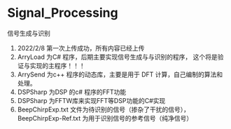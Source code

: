 # Signal_Processing
信号生成与识别

1. 2022/2/8 第一次上传成功，所有内容已经上传
2. ArryLoad 为C# 程序，后期主要实现信号生成与与识别的程序， 
   这个将是验证与实现的主程序！！！  
3. ArrySend 为c++ 程序的动态库，主要是用于 DFT 计算，自己编制的算法和处理。
4. DSPSharp 为DSP 的c# 程序的FFT功能
5. DSPSharp 为FFTW库来实现FFT等DSP功能的C#实现
6. BeepChirpExp.txt 文件为待识别的信号（掺杂了干扰的信号），BeepChirpExp-Ref.txt 为用于识别信号的参考信号（纯净信号） 
